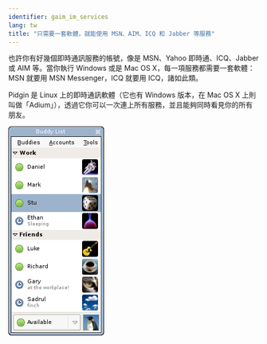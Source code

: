 ```yaml
---
identifier: gaim_im_services
lang: tw
title: "只需要一套軟體，就能使用 MSN、AIM、ICQ 和 Jabber 等服務"
---
```


也許你有好幾個即時通訊服務的帳號，像是 MSN、Yahoo 即時通、ICQ、Jabber 或 AIM 等。當你執行 Windows 或是 Mac OS X，每一項服務都需要一套軟體：MSN 就要用 MSN Messenger，ICQ 就要用 ICQ，諸如此類。

Pidgin 是 Linux 上的即時通訊軟體（它也有 Windows 版本，在 Mac OS X 上則叫做「Adium」），透過它你可以一次連上所有服務，並且能夠同時看見你的所有朋友。

<img src="/img/gaim_im_services.png" />

  
